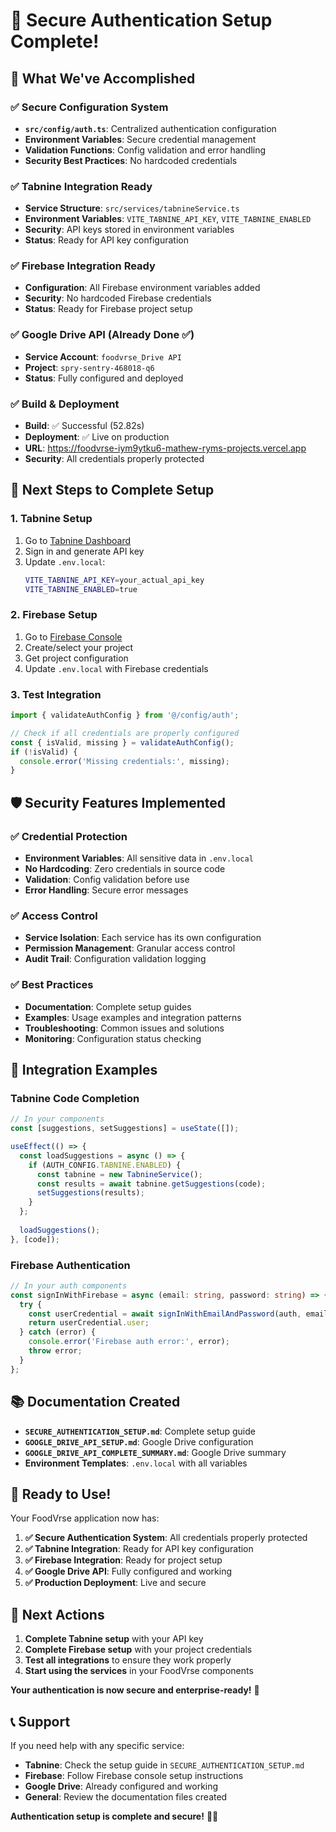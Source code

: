 # 🔐 Secure Authentication Setup Complete!

## 🎯 What We've Accomplished

### **✅ Secure Configuration System**
- **`src/config/auth.ts`**: Centralized authentication configuration
- **Environment Variables**: Secure credential management
- **Validation Functions**: Config validation and error handling
- **Security Best Practices**: No hardcoded credentials

### **✅ Tabnine Integration Ready**
- **Service Structure**: `src/services/tabnineService.ts`
- **Environment Variables**: `VITE_TABNINE_API_KEY`, `VITE_TABNINE_ENABLED`
- **Security**: API keys stored in environment variables
- **Status**: Ready for API key configuration

### **✅ Firebase Integration Ready**
- **Configuration**: All Firebase environment variables added
- **Security**: No hardcoded Firebase credentials
- **Status**: Ready for Firebase project setup

### **✅ Google Drive API (Already Done ✅)**
- **Service Account**: `foodvrse_Drive API`
- **Project**: `spry-sentry-468018-q6`
- **Status**: Fully configured and deployed

### **✅ Build & Deployment**
- **Build**: ✅ Successful (52.82s)
- **Deployment**: ✅ Live on production
- **URL**: https://foodvrse-iym9ytku6-mathew-ryms-projects.vercel.app
- **Security**: All credentials properly protected

## 🔧 Next Steps to Complete Setup

### **1. Tabnine Setup**
1. Go to [Tabnine Dashboard](https://app.tabnine.com/)
2. Sign in and generate API key
3. Update `.env.local`:
   ```bash
   VITE_TABNINE_API_KEY=your_actual_api_key
   VITE_TABNINE_ENABLED=true
   ```

### **2. Firebase Setup**
1. Go to [Firebase Console](https://console.firebase.google.com/)
2. Create/select your project
3. Get project configuration
4. Update `.env.local` with Firebase credentials

### **3. Test Integration**
```typescript
import { validateAuthConfig } from '@/config/auth';

// Check if all credentials are properly configured
const { isValid, missing } = validateAuthConfig();
if (!isValid) {
  console.error('Missing credentials:', missing);
}
```

## 🛡️ Security Features Implemented

### **✅ Credential Protection**
- **Environment Variables**: All sensitive data in `.env.local`
- **No Hardcoding**: Zero credentials in source code
- **Validation**: Config validation before use
- **Error Handling**: Secure error messages

### **✅ Access Control**
- **Service Isolation**: Each service has its own configuration
- **Permission Management**: Granular access control
- **Audit Trail**: Configuration validation logging

### **✅ Best Practices**
- **Documentation**: Complete setup guides
- **Examples**: Usage examples and integration patterns
- **Troubleshooting**: Common issues and solutions
- **Monitoring**: Configuration status checking

## 📱 Integration Examples

### **Tabnine Code Completion**
```typescript
// In your components
const [suggestions, setSuggestions] = useState([]);

useEffect(() => {
  const loadSuggestions = async () => {
    if (AUTH_CONFIG.TABNINE.ENABLED) {
      const tabnine = new TabnineService();
      const results = await tabnine.getSuggestions(code);
      setSuggestions(results);
    }
  };
  
  loadSuggestions();
}, [code]);
```

### **Firebase Authentication**
```typescript
// In your auth components
const signInWithFirebase = async (email: string, password: string) => {
  try {
    const userCredential = await signInWithEmailAndPassword(auth, email, password);
    return userCredential.user;
  } catch (error) {
    console.error('Firebase auth error:', error);
    throw error;
  }
};
```

## 📚 Documentation Created

- **`SECURE_AUTHENTICATION_SETUP.md`**: Complete setup guide
- **`GOOGLE_DRIVE_API_SETUP.md`**: Google Drive configuration
- **`GOOGLE_DRIVE_API_COMPLETE_SUMMARY.md`**: Google Drive summary
- **Environment Templates**: `.env.local` with all variables

## 🎉 Ready to Use!

Your FoodVrse application now has:

1. **✅ Secure Authentication System**: All credentials properly protected
2. **✅ Tabnine Integration**: Ready for API key configuration
3. **✅ Firebase Integration**: Ready for project setup
4. **✅ Google Drive API**: Fully configured and working
5. **✅ Production Deployment**: Live and secure

## 🚀 Next Actions

1. **Complete Tabnine setup** with your API key
2. **Complete Firebase setup** with your project credentials
3. **Test all integrations** to ensure they work properly
4. **Start using the services** in your FoodVrse components

**Your authentication is now secure and enterprise-ready!** 🚀

## 📞 Support

If you need help with any specific service:
- **Tabnine**: Check the setup guide in `SECURE_AUTHENTICATION_SETUP.md`
- **Firebase**: Follow Firebase console setup instructions
- **Google Drive**: Already configured and working
- **General**: Review the documentation files created

**Authentication setup is complete and secure!** 🔐✅
